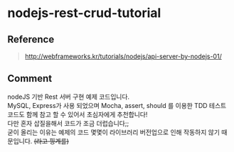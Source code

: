 # nodejs-rest-crud-tutorial

## Reference 
> http://webframeworks.kr/tutorials/nodejs/api-server-by-nodejs-01/
## Comment
 nodeJS 기반 Rest 서버 구현 예제 코드입니다.  
 MySQL, Express가 사용 되었으며  Mocha, assert, should 를 이용한 TDD 테스트코드도 함께 참고 할 수 있어서 초심자에게 추천합니다!  
 다만 혼자 삽질을해서 코드가 조금 더럽습니다;;   
 굳이 올리는 이유는 예제의 코드 몇몇이 라이브러리 버전업으로 인해 작동하지 않기 때문입니다. ~~(라고 핑계를)~~

